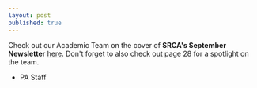 ```yaml
---
layout: post
published: true
---
```


Check out our Academic Team on the cover of **SRCA's September Newsletter** [here](https://view.publitas.com/srca/september-2021-srca-newsletter/page/1). Don't forget to also check out page 28 for a spotlight on the team.

- PA Staff
